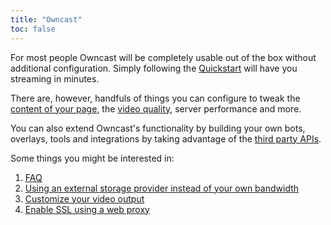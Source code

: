 ```yaml
---
title: "Owncast"
toc: false
---
```


For most people Owncast will  be completely usable out of the box without additional configuration.  Simply following the [Quickstart](/quickstart) will have you streaming in minutes.

There are, however, handfuls of things you can configure to tweak the [content of your page](website), the [video quality](encoding), server performance and more.

You can also extend Owncast's functionality by building your own bots, overlays, tools and integrations by taking advantage of the [third party APIs](/thirdparty).

Some things you might be interested in:

1. [FAQ](/faq)
1. [Using an external storage provider instead of your own bandwidth](/docs/storage)
1. [Customize your video output](/docs/encoding)
1. [Enable SSL using a web proxy](/docs/sslproxies)